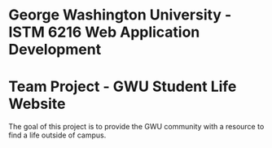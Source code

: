 # George Washington University - ISTM 6216 Web Application Development
# Team Project - GWU Student Life Website

The goal of this project is to provide the GWU community with a resource to find a life outside of campus.
